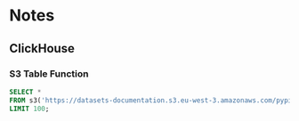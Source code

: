 # Notes
## ClickHouse
### S3 Table Function
```sql
SELECT *
FROM s3('https://datasets-documentation.s3.eu-west-3.amazonaws.com/pypi_0_0_0.snappy.parquet')
LIMIT 100;
```
